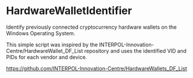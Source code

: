 # HardwareWalletIdentifier
 Identify previously connected cryptocurrency hardware wallets on the Windows Operating System.

 This simple script was inspired by the INTERPOL-Innovation-Centre/HardwareWallet_DF_List repository and uses the identified VID and PIDs for each vendor and device.

https://github.com/INTERPOL-Innovation-Centre/HardwareWallets_DF_List 